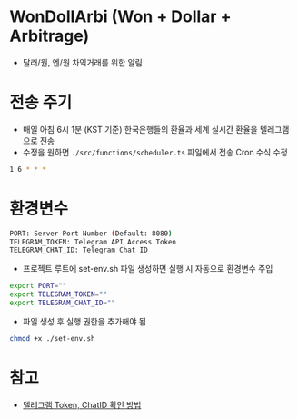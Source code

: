 # WonDollArbi (Won + Dollar + Arbitrage)

- 달러/원, 엔/원 차익거래를 위한 알림

# 전송 주기

- 매일 아침 6시 1분 (KST 기준) 한국은행들의 환율과 세계 실시간 환율을 텔레그램으로 전송
- 수정을 원하면 `./src/functions/scheduler.ts` 파일에서 전송 Cron 수식 수정

```sh
1 6 * * *
```

# 환경변수

```sh
PORT: Server Port Number (Default: 8080)
TELEGRAM_TOKEN: Telegram API Access Token
TELEGRAM_CHAT_ID: Telegram Chat ID
```

- 프로젝트 루트에 set-env.sh 파일 생성하면 실행 시 자동으로 환경변수 주입

```sh
export PORT=""
export TELEGRAM_TOKEN=""
export TELEGRAM_CHAT_ID=""
```

- 파일 생성 후 실행 권한을 추가해야 됨

```sh
chmod +x ./set-env.sh
```

# 참고

- [텔레그램 Token, ChatID 확인 방법](https://chancoding.tistory.com/149)
